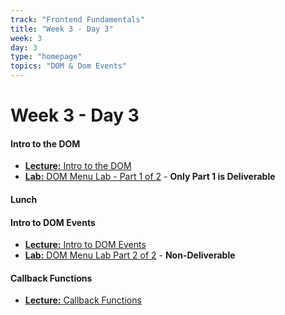 ```yaml
---
track: "Frontend Fundamentals"
title: "Week 3 - Day 3"
week: 3
day: 3
type: "homepage"
topics: "DOM & Dom Events"
---
```


# Week 3 - Day 3

#### Intro to the DOM
- [**Lecture:** Intro to the DOM](/frontend-fundamentals/week-3/day-3/lecture-materials/intro-to-the-dom/)
- [**Lab:** DOM Menu Lab - Part 1 of 2](/frontend-fundamentals/week-3/day-3/labs/dom-menu-lab-part-1/) - **Only Part 1 is Deliverable**

#### Lunch

#### Intro to DOM Events

- [**Lecture:** Intro to DOM Events](/frontend-fundamentals/week-3/day-3/lecture-materials/intro-to-dom-events/)
- [**Lab:** DOM Menu Lab Part 2 of 2](/frontend-fundamentals/week-3/day-3/labs/dom-menu-lab-part-2/) - **Non-Deliverable**

#### Callback Functions

- [**Lecture:** Callback Functions](/frontend-fundamentals/week-3/day-3/lecture-materials/callback-functions/)
